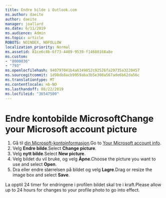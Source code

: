 ```yaml
---
title: Endre bilde i Outlook.com
ms.author: daeite
author: daeite
manager: joallard
ms.date: 6/11/2019
ms.audience: Admin
ms.topic: article
ROBOTS: NOINDEX, NOFOLLOW
localization_priority: Normal
ms.assetid: 81ce6c8b-6f73-4489-9539-f14680168a8e
ms.custom:
- "8000036"
- "793"
ms.openlocfilehash: 940797041b4a6349852c92526fa29735a3220457
ms.sourcegitcommit: 1d98db8acb9959aba3b5e308a567ade6b62da56c
ms.translationtype: MT
ms.contentlocale: nb-NO
ms.lasthandoff: 08/22/2019
ms.locfileid: "36547500"
---
```

# <a name="change-your-microsoft-account-picture"></a><span data-ttu-id="0e2fc-102">Endre kontobilde Microsoft</span><span class="sxs-lookup"><span data-stu-id="0e2fc-102">Change your Microsoft account picture</span></span>

1. <span data-ttu-id="0e2fc-103">Gå til [din Microsoft-kontoinformasjon](https://go.microsoft.com/fwlink/p/?linkid=860841).</span><span class="sxs-lookup"><span data-stu-id="0e2fc-103">Go to [Your Microsoft account info](https://go.microsoft.com/fwlink/p/?linkid=860841).</span></span>
2. <span data-ttu-id="0e2fc-104">Velg **Endre bilde**.</span><span class="sxs-lookup"><span data-stu-id="0e2fc-104">Select **Change picture**.</span></span>
3. <span data-ttu-id="0e2fc-105">Velg **nytt bilde**.</span><span class="sxs-lookup"><span data-stu-id="0e2fc-105">Select **New picture**.</span></span>
4. <span data-ttu-id="0e2fc-106">Velg bildet du vil bruke, og velg **Åpne**.</span><span class="sxs-lookup"><span data-stu-id="0e2fc-106">Choose the picture you want to use and select **Open**.</span></span>
5. <span data-ttu-id="0e2fc-107">Dra eller endre størrelsen på bildet og velg **Lagre**.</span><span class="sxs-lookup"><span data-stu-id="0e2fc-107">Drag or resize the image box and select **Save**.</span></span>

<span data-ttu-id="0e2fc-108">La opptil 24 timer for endringene i profilen bildet skal tre i kraft.</span><span class="sxs-lookup"><span data-stu-id="0e2fc-108">Please allow up to 24 hours for changes to your profile photo to go into effect.</span></span>